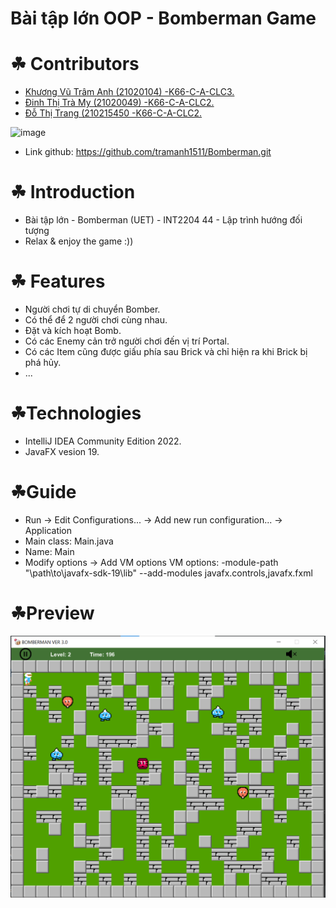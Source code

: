 # Bài tập lớn OOP - Bomberman Game

# ☘ Contributors
- [Khương Vũ Trâm Anh (21020104) -K66-C-A-CLC3.](https://github.com/tramanh1511)
- [Đinh Thị Trà My (21020049) -K66-C-A-CLC2.](https://github.com/tramy132)
- [Đỗ Thị Trang (210215450 -K66-C-A-CLC2.](https://github.com/ChuppySuidae)

![image](https://user-images.githubusercontent.com/100174761/195342348-7a4adea1-0755-45b5-94e8-8d3a298187e5.png)

- Link github: https://github.com/tramanh1511/Bomberman.git

# ☘ Introduction
- Bài tập lớn - Bomberman (UET) - INT2204 44 - Lập trình hướng đối tượng
- Relax & enjoy the game :))

# ☘ Features
- Người chơi tự di chuyển Bomber.
- Có thể để 2 người chơi cùng nhau.
- Đặt và kích hoạt Bomb.
- Có các Enemy cản trở người chơi đến vị trí Portal.
- Có các Item cũng được giấu phía sau Brick và chỉ hiện ra khi Brick bị phá hủy.
- ...

# ☘Technologies
- IntelliJ IDEA Community Edition 2022.
- JavaFX vesion 19.

# ☘Guide
- Run -> Edit Configurations... -> Add new run configuration... -> Application 
- Main class: Main.java
- Name: Main
- Modify options -> Add VM options VM options: -module-path "\path\to\javafx-sdk-19\lib" --add-modules javafx.controls,javafx.fxml

# ☘Preview
![image](res/demo.png)